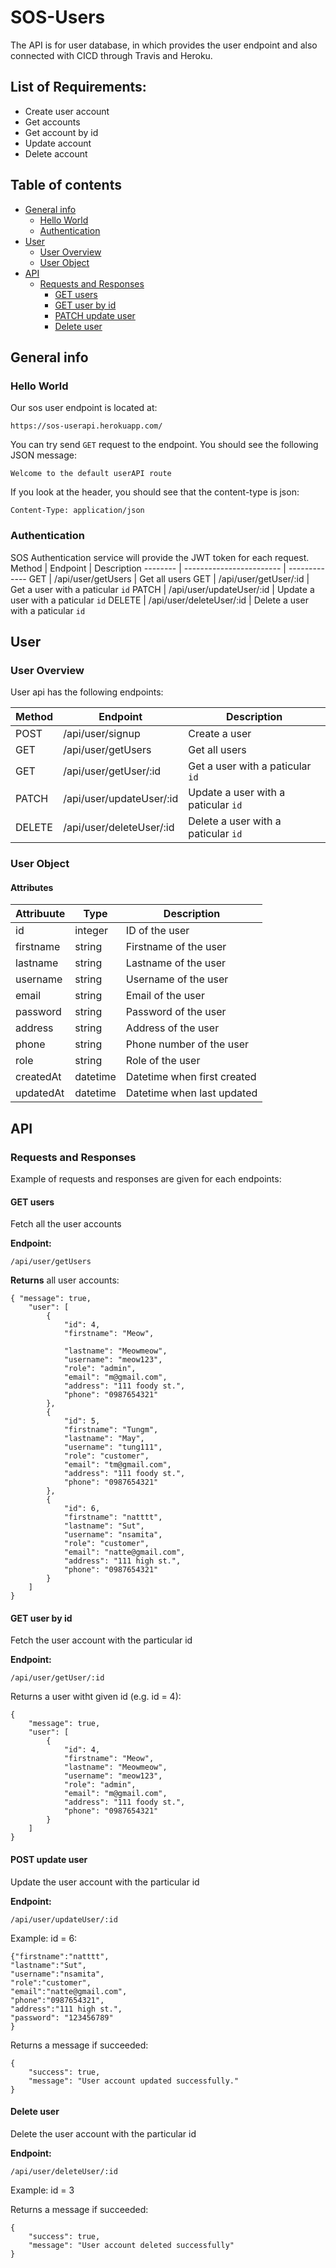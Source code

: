 # SOS-Users
The API is for user database,  in which provides the user endpoint and also connected with CICD through Travis and Heroku.

## List of Requirements:
* Create user account 
* Get accounts
* Get account by id
* Update account
* Delete account

## Table of contents
* [General info](#general-info)
  * [Hello World](#hello-world)
  * [Authentication](#authentication) 
* [User](#User)
  * [User Overview](#user-overview)
  * [User Object](#user-object)
* [API](#API)
  * [Requests and Responses](#requests-and-responses)
    * [GET users](#get-users)
    * [GET user by id](#get-user-by-id)
    * [PATCH update user](#post-update-user)
    * [Delete user](#delete-user)

## General info
 ### Hello World
 Our sos user endpoint is located at:
 
  `https://sos-userapi.herokuapp.com/`
 
 You can try send `GET` request to the endpoint. You should see the following JSON message:
 
 `Welcome to the default userAPI route`
 
 If you look at the header, you should see that the content-type is json:
 
 `Content-Type: application/json`
 
 ### Authentication
 
 SOS Authentication service will provide the JWT token for each request.
 Method  | Endpoint                 | Description
-------- | ------------------------ | -------------
GET      | /api/user/getUsers       | Get all users 
GET      | /api/user/getUser/:id    | Get a user with a paticular `id`
PATCH     | /api/user/updateUser/:id | Update a user with a paticular `id`
DELETE   | /api/user/deleteUser/:id | Delete a user with a paticular `id` 
 
 ## User
 
 ### User Overview
 
User api has the following endpoints:

Method  | Endpoint                 | Description
--------| ------------------------ | -------------
POST    | /api/user/signup         | Create a user
GET     | /api/user/getUsers       | Get all users 
GET     | /api/user/getUser/:id    | Get a user with a paticular `id`
PATCH   | /api/user/updateUser/:id | Update a user with a paticular `id`
DELETE  | /api/user/deleteUser/:id | Delete a user with a paticular `id`  

### User Object

#### Attributes

Attribuute  | Type | Description
--------| ------------- | -------------
id      |  integer | ID of the user
firstname     | string  | Firstname of the user 
lastname     | string  | Lastname of the user 
username    | string | Username of the user
email    | string | Email of the user
password    | string | Password of the user
address    | string | Address of the user
phone    | string | Phone number of the user
role    | string | Role of the user
createdAt    | datetime | Datetime when first created
updatedAt    | datetime | Datetime when last updated

## API

### Requests and Responses

Example of requests and responses are given for each endpoints:

#### GET users

Fetch all the user accounts

__Endpoint:__

`/api/user/getUsers`

__Returns__ all user accounts:

``` 
{ "message": true,
    "user": [
        {
            "id": 4,
            "firstname": "Meow",
            
            "lastname": "Meowmeow",
            "username": "meow123",
            "role": "admin",
            "email": "m@gmail.com",
            "address": "111 foody st.",
            "phone": "0987654321"
        },
        {
            "id": 5,
            "firstname": "Tungm",
            "lastname": "May",
            "username": "tung111",
            "role": "customer",
            "email": "tm@gmail.com",
            "address": "111 foody st.",
            "phone": "0987654321"
        },
        {
            "id": 6,
            "firstname": "natttt",
            "lastname": "Sut",
            "username": "nsamita",
            "role": "customer",
            "email": "natte@gmail.com",
            "address": "111 high st.",
            "phone": "0987654321"
        }
    ]
}
```
#### GET user by id

Fetch the user account with the particular id

__Endpoint:__

`/api/user/getUser/:id` 

Returns a user witht given id (e.g. id = 4):
```
{
    "message": true,
    "user": [
        {
            "id": 4,
            "firstname": "Meow",
            "lastname": "Meowmeow",
            "username": "meow123",
            "role": "admin",
            "email": "m@gmail.com",
            "address": "111 foody st.",
            "phone": "0987654321"
        }
    ]
}
```
#### POST update user
Update the user account with the particular id

__Endpoint:__

`/api/user/updateUser/:id` 

Example: id = 6:

```
{"firstname":"natttt",
"lastname":"Sut", 
"username":"nsamita", 
"role":"customer",
"email":"natte@gmail.com",
"phone":"0987654321",
"address":"111 high st.",
"password": "123456789"
}
```
Returns a message if succeeded:
```
{
    "success": true,
    "message": "User account updated successfully."
}
```

#### Delete user

Delete the user account with the particular id

__Endpoint:__

`/api/user/deleteUser/:id` 

Example: id = 3

Returns a message if succeeded:
```
{
    "success": true,
    "message": "User account deleted successfully"
}
```



    

